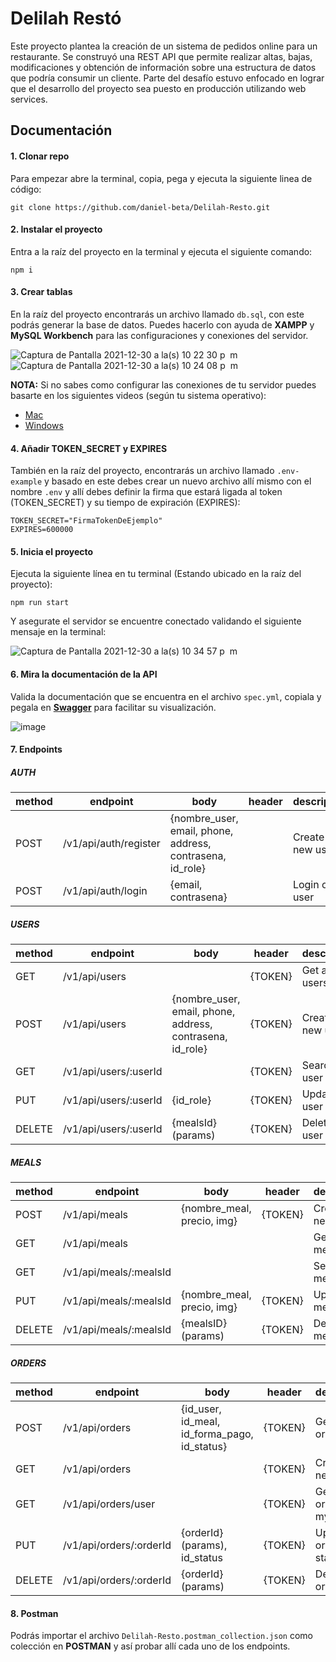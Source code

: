 # Delilah Restó

Este proyecto plantea la creación de un sistema de pedidos online para un restaurante. Se construyó una REST API que permite realizar altas, bajas, modificaciones y obtención de información sobre una estructura de datos que podría consumir un cliente. Parte del desafío estuvo enfocado en lograr que el desarrollo del proyecto sea puesto en producción utilizando web services.

## Documentación

#### 1. Clonar repo

Para empezar abre la terminal, copia, pega y ejecuta la siguiente linea de código:

```
git clone https://github.com/daniel-beta/Delilah-Resto.git
```

#### 2. Instalar el proyecto

Entra a la raíz del proyecto en la terminal y ejecuta el siguiente comando:

```
npm i
```

#### 3. Crear tablas

En la raíz del proyecto encontrarás un archivo llamado `db.sql`, con este podrás generar la base de datos. Puedes hacerlo con ayuda de **XAMPP** y **MySQL Workbench** para las configuraciones y conexiones del servidor.

![Captura de Pantalla 2021-12-30 a la(s) 10 22 30 p  m](https://user-images.githubusercontent.com/64673306/147801318-2c876ef8-c2b7-471b-8b60-cb1ca872789e.png)
![Captura de Pantalla 2021-12-30 a la(s) 10 24 08 p  m](https://user-images.githubusercontent.com/64673306/147801369-6904e180-8b64-4011-a04d-6833dc8628f6.png)

**NOTA:** Si no sabes como configurar las conexiones de tu servidor puedes basarte en los siguientes videos (según tu sistema operativo):

- [Mac](https://youtu.be/P2yS47MxjLM)
- [Windows](https://youtu.be/Wf-0PT7q6i4)

#### 4. Añadir TOKEN_SECRET y EXPIRES

También en la raíz del proyecto, encontrarás un archivo llamado `.env-example` y basado en este debes crear un nuevo archivo allí mismo con el nombre `.env` y allí debes definir la firma que estará ligada al token (TOKEN_SECRET) y su tiempo de expiración (EXPIRES):

```
TOKEN_SECRET="FirmaTokenDeEjemplo"
EXPIRES=600000
```

#### 5. Inicia el proyecto

Ejecuta la siguiente línea en tu terminal (Estando ubicado en la raíz del proyecto):

```
npm run start
```

Y asegurate el servidor se encuentre conectado validando el siguiente mensaje en la terminal:

![Captura de Pantalla 2021-12-30 a la(s) 10 34 57 p  m](https://user-images.githubusercontent.com/64673306/147801721-b1224491-42e7-4b0d-bd67-9c17c1d25ea6.png)

#### 6. Mira la documentación de la API

Valida la documentación que se encuentra en el archivo `spec.yml`, copiala y pegala en **[Swagger](https://editor.swagger.io/)** para facilitar su visualización.

![image](https://user-images.githubusercontent.com/64673306/147801952-836ef3e6-047e-4dd9-a208-d3fa7e0b3de5.png)

#### 7. Endpoints

##### AUTH

| method | endpoint              | body                                                      | header | description       |
| ------ | --------------------- | --------------------------------------------------------- | ------ | ----------------- |
| POST   | /v1/api/auth/register | {nombre_user, email, phone, address, contrasena, id_role} |        | Create a new user |
| POST   | /v1/api/auth/login    | {email, contrasena}                                       |        | Login of a user   |

##### USERS

| method | endpoint              | body                                                      | header  | description         |
| ------ | --------------------- | --------------------------------------------------------- | ------- | ------------------- |
| GET    | /v1/api/users         |                                                           | {TOKEN} | Get all users       |
| POST   | /v1/api/users         | {nombre_user, email, phone, address, contrasena, id_role} | {TOKEN} | Create a new user   |
| GET    | /v1/api/users/:userId |                                                           | {TOKEN} | Search a user by ID |
| PUT    | /v1/api/users/:userId | {id_role}                                                 | {TOKEN} | Update user role    |
| DELETE | /v1/api/users/:userId | {mealsId} (params)                                        | {TOKEN} | Delete a user       |

##### MEALS

| method | endpoint               | body                       | header  | description         |
| ------ | ---------------------- | -------------------------- | ------- | ------------------- |
| POST   | /v1/api/meals          | {nombre_meal, precio, img} | {TOKEN} | Create a new meal   |
| GET    | /v1/api/meals          |                            |         | Get all meals       |
| GET    | /v1/api/meals/:mealsId |                            |         | Search a meal by ID |
| PUT    | /v1/api/meals/:mealsId | {nombre_meal, precio, img} | {TOKEN} | Update a meal       |
| DELETE | /v1/api/meals/:mealsId | {mealsID} (params)         | {TOKEN} | Delete a meal       |

##### ORDERS

| method | endpoint                | body                                         | header  | description                 |
| ------ | ----------------------- | -------------------------------------------- | ------- | --------------------------- |
| POST   | /v1/api/orders          | {id_user, id_meal, id_forma_pago, id_status} | {TOKEN} | Get all orders              |
| GET    | /v1/api/orders          |                                              | {TOKEN} | Create a new order          |
| GET    | /v1/api/orders/user     |                                              | {TOKEN} | Get all orders from my user |
| PUT    | /v1/api/orders/:orderId | {orderId} (params), id_status                | {TOKEN} | Update order status         |
| DELETE | /v1/api/orders/:orderId | {orderId} (params)                           | {TOKEN} | Delete an order             |

#### 8. Postman

Podrás importar el archivo `Delilah-Resto.postman_collection.json` como colección en **POSTMAN** y así probar allí cada uno de los endpoints.
